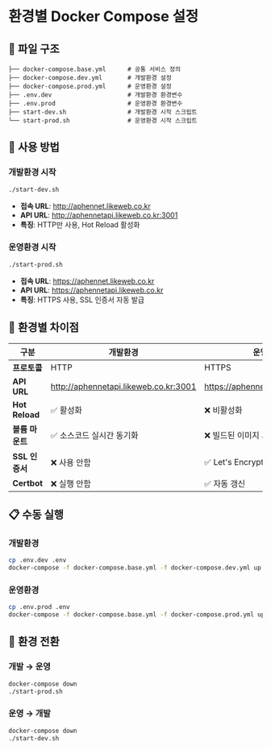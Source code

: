 # 환경별 Docker Compose 설정

## 📁 파일 구조

```
├── docker-compose.base.yml      # 공통 서비스 정의
├── docker-compose.dev.yml       # 개발환경 설정
├── docker-compose.prod.yml      # 운영환경 설정
├── .env.dev                     # 개발환경 환경변수
├── .env.prod                    # 운영환경 환경변수
├── start-dev.sh                 # 개발환경 시작 스크립트
└── start-prod.sh                # 운영환경 시작 스크립트
```

## 🚀 사용 방법

### 개발환경 시작
```bash
./start-dev.sh
```
- **접속 URL**: http://aphennet.likeweb.co.kr
- **API URL**: http://aphennetapi.likeweb.co.kr:3001
- **특징**: HTTP만 사용, Hot Reload 활성화

### 운영환경 시작
```bash
./start-prod.sh
```
- **접속 URL**: https://aphennet.likeweb.co.kr
- **API URL**: https://aphennetapi.likeweb.co.kr
- **특징**: HTTPS 사용, SSL 인증서 자동 발급

## 🔧 환경별 차이점

| 구분 | 개발환경 | 운영환경 |
|------|----------|----------|
| **프로토콜** | HTTP | HTTPS |
| **API URL** | http://aphennetapi.likeweb.co.kr:3001 | https://aphennetapi.likeweb.co.kr |
| **Hot Reload** | ✅ 활성화 | ❌ 비활성화 |
| **볼륨 마운트** | ✅ 소스코드 실시간 동기화 | ❌ 빌드된 이미지 사용 |
| **SSL 인증서** | ❌ 사용 안함 | ✅ Let's Encrypt |
| **Certbot** | ❌ 실행 안함 | ✅ 자동 갱신 |

## 📋 수동 실행

### 개발환경
```bash
cp .env.dev .env
docker-compose -f docker-compose.base.yml -f docker-compose.dev.yml up -d
```

### 운영환경
```bash
cp .env.prod .env
docker-compose -f docker-compose.base.yml -f docker-compose.prod.yml up -d
```

## 🔄 환경 전환

### 개발 → 운영
```bash
docker-compose down
./start-prod.sh
```

### 운영 → 개발
```bash
docker-compose down
./start-dev.sh
```
